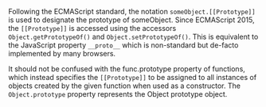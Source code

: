 Following the ECMAScript standard, the notation `someObject.[[Prototype]]` is used to designate the prototype of someObject. Since ECMAScript 2015, the `[[Prototype]]` is accessed using the accessors `Object.getPrototypeOf()` and `Object.setPrototypeOf()`. This is equivalent to the JavaScript property `__proto__` which is non-standard but de-facto implemented by many browsers.

It should not be confused with the func.prototype property of functions, which instead specifies the `[[Prototype]]` to be assigned to all instances of objects created by the given function when used as a constructor. The `Object.prototype` property represents the Object prototype object.

